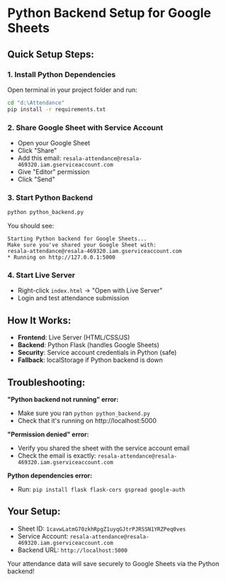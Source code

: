 # Python Backend Setup for Google Sheets

## Quick Setup Steps:

### 1. Install Python Dependencies

Open terminal in your project folder and run:

```bash
cd "d:\Attendance"
pip install -r requirements.txt
```

### 2. Share Google Sheet with Service Account

- Open your Google Sheet
- Click "Share"
- Add this email: `resala-attendance@resala-469320.iam.gserviceaccount.com`
- Give "Editor" permission
- Click "Send"

### 3. Start Python Backend

```bash
python python_backend.py
```

You should see:

```
Starting Python backend for Google Sheets...
Make sure you've shared your Google Sheet with:
resala-attendance@resala-469320.iam.gserviceaccount.com
* Running on http://127.0.0.1:5000
```

### 4. Start Live Server

- Right-click `index.html` → "Open with Live Server"
- Login and test attendance submission

## How It Works:

- **Frontend**: Live Server (HTML/CSS/JS)
- **Backend**: Python Flask (handles Google Sheets)
- **Security**: Service account credentials in Python (safe)
- **Fallback**: localStorage if Python backend is down

## Troubleshooting:

**"Python backend not running" error:**

- Make sure you ran `python python_backend.py`
- Check that it's running on http://localhost:5000

**"Permission denied" error:**

- Verify you shared the sheet with the service account email
- Check the email is exactly: `resala-attendance@resala-469320.iam.gserviceaccount.com`

**Python dependencies error:**

- Run: `pip install flask flask-cors gspread google-auth`

## Your Setup:

- Sheet ID: `1cavwLatmG70zkhRpgZ1uyqGJtrPJRSSN1YRZPeq0ves`
- Service Account: `resala-attendance@resala-469320.iam.gserviceaccount.com`
- Backend URL: `http://localhost:5000`

Your attendance data will save securely to Google Sheets via the Python backend!
